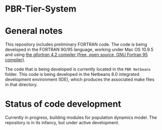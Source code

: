 PBR-Tier-System
===============

# General notes
This repository includes preliminary FORTRAN code. The code is being developed in the FORTRAN 90/95 language, working under Mac OS 10.9.5 and using [the *gfortran* 4.2 compiler (free, open source, GNU Fortran 95 compiler)](https://gcc.gnu.org/wiki/GFortran). 

The code that is being developed is currently located in the `PBR Netbeans` folder. This code is being developed in the Netbeans 8.0 integrated development environment (IDE), which produces the associated make files in that directory.  

# Status of code development
Currently in progress, building modules for population dynamics model. The repository is in its infancy, but under active development. 



